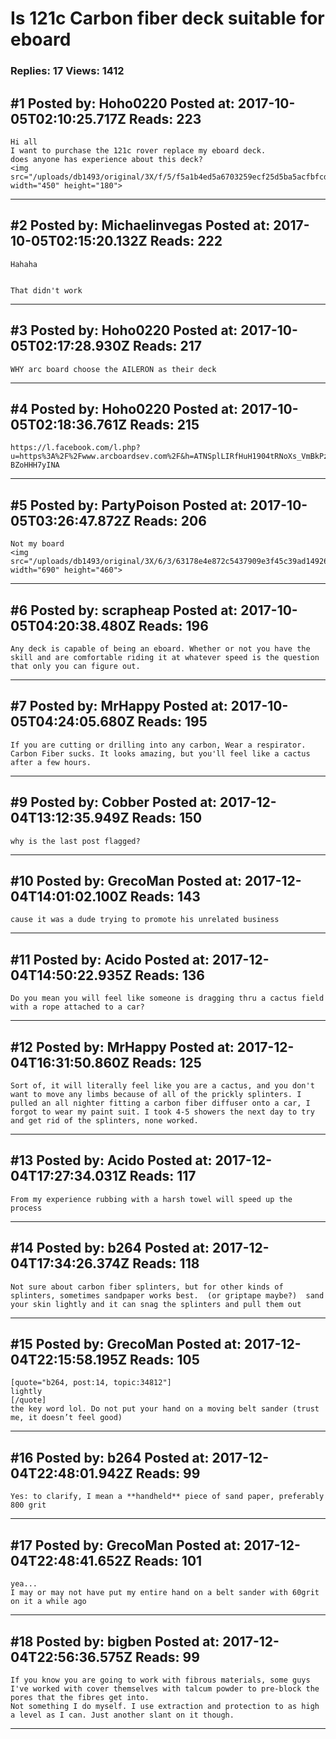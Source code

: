 # Is 121c Carbon fiber deck suitable for eboard

### Replies: 17 Views: 1412

## \#1 Posted by: Hoho0220 Posted at: 2017-10-05T02:10:25.717Z Reads: 223

```
Hi all
I want to purchase the 121c rover replace my eboard deck.
does anyone has experience about this deck?
<img src="/uploads/db1493/original/3X/f/5/f5a1b4ed5a6703259ecf25d5ba5acfbfcd7dfb40.png" width="450" height="180">
```

---
## \#2 Posted by: Michaelinvegas Posted at: 2017-10-05T02:15:20.132Z Reads: 222

```
Hahaha 


That didn't work
```

---
## \#3 Posted by: Hoho0220 Posted at: 2017-10-05T02:17:28.930Z Reads: 217

```
WHY arc board choose the AILERON as their deck
```

---
## \#4 Posted by: Hoho0220 Posted at: 2017-10-05T02:18:36.761Z Reads: 215

```
https://l.facebook.com/l.php?u=https%3A%2F%2Fwww.arcboardsev.com%2F&h=ATNSplLIRfHuH1904tRNoXs_VmBkPzMsbW3ifwBBGsJqbgrmOptW3wkf1ov9BjjyPTmh6TKN501lE3AU18W6tz1EC2TPZvkPMhQy4dNMnidhh0DyPY_euFS1CJtz6k8-BZoHHH7yINA
```

---
## \#5 Posted by: PartyPoison Posted at: 2017-10-05T03:26:47.872Z Reads: 206

```
Not my board 
<img src="/uploads/db1493/original/3X/6/3/63178e4e872c5437909e3f45c39ad149262df095.jpg" width="690" height="460">
```

---
## \#6 Posted by: scrapheap Posted at: 2017-10-05T04:20:38.480Z Reads: 196

```
Any deck is capable of being an eboard. Whether or not you have the skill and are comfortable riding it at whatever speed is the question that only you can figure out.
```

---
## \#7 Posted by: MrHappy Posted at: 2017-10-05T04:24:05.680Z Reads: 195

```
If you are cutting or drilling into any carbon, Wear a respirator. Carbon Fiber sucks. It looks amazing, but you'll feel like a cactus after a few hours.
```

---
## \#9 Posted by: Cobber Posted at: 2017-12-04T13:12:35.949Z Reads: 150

```
why is the last post flagged?
```

---
## \#10 Posted by: GrecoMan Posted at: 2017-12-04T14:01:02.100Z Reads: 143

```
cause it was a dude trying to promote his unrelated business
```

---
## \#11 Posted by: Acido Posted at: 2017-12-04T14:50:22.935Z Reads: 136

```
Do you mean you will feel like someone is dragging thru a cactus field with a rope attached to a car?
```

---
## \#12 Posted by: MrHappy Posted at: 2017-12-04T16:31:50.860Z Reads: 125

```
Sort of, it will literally feel like you are a cactus, and you don't want to move any limbs because of all of the prickly splinters. I pulled an all nighter fitting a carbon fiber diffuser onto a car, I forgot to wear my paint suit. I took 4-5 showers the next day to try and get rid of the splinters, none worked.
```

---
## \#13 Posted by: Acido Posted at: 2017-12-04T17:27:34.031Z Reads: 117

```
From my experience rubbing with a harsh towel will speed up the process
```

---
## \#14 Posted by: b264 Posted at: 2017-12-04T17:34:26.374Z Reads: 118

```
Not sure about carbon fiber splinters, but for other kinds of splinters, sometimes sandpaper works best.  (or griptape maybe?)  sand your skin lightly and it can snag the splinters and pull them out
```

---
## \#15 Posted by: GrecoMan Posted at: 2017-12-04T22:15:58.195Z Reads: 105

```
[quote="b264, post:14, topic:34812"]
lightly
[/quote]
the key word lol. Do not put your hand on a moving belt sander (trust me, it doesn’t feel good)
```

---
## \#16 Posted by: b264 Posted at: 2017-12-04T22:48:01.942Z Reads: 99

```
Yes: to clarify, I mean a **handheld** piece of sand paper, preferably 800 grit
```

---
## \#17 Posted by: GrecoMan Posted at: 2017-12-04T22:48:41.652Z Reads: 101

```
yea... 
I may or may not have put my entire hand on a belt sander with 60grit on it a while ago
```

---
## \#18 Posted by: bigben Posted at: 2017-12-04T22:56:36.575Z Reads: 99

```
If you know you are going to work with fibrous materials, some guys I've worked with cover themselves with talcum powder to pre-block the pores that the fibres get into.
Not something I do myself. I use extraction and protection to as high a level as I can. Just another slant on it though.
```

---
